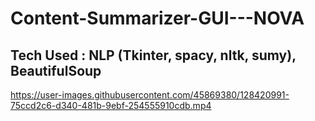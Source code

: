 # Content-Summarizer-GUI---NOVA

## Tech Used : NLP (Tkinter, spacy, nltk, sumy), BeautifulSoup

https://user-images.githubusercontent.com/45869380/128420991-75ccd2c6-d340-481b-9ebf-254555910cdb.mp4
